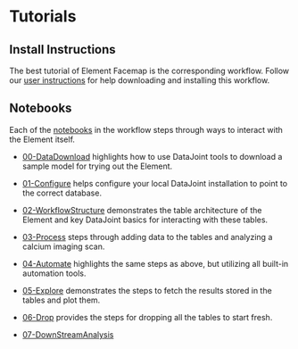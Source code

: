 # Tutorials

## Install Instructions

The best tutorial of Element Facemap is the corresponding workflow. Follow our
[user instructions](datajoint.com/docs/elements/user-instructions) for help 
downloading and installing this workflow.

## Notebooks

Each of the 
[notebooks](https://github.com/datajoint/workflow-facemap/tree/main/notebooks) in 
the workflow steps through ways to interact with the Element itself.

- [00-DataDownload](https://github.com/datajoint/workflow-facemap/blob/main/notebooks/00-datadownload_optional.ipynb)
highlights how to use DataJoint tools to download a sample model for trying out the Element.

- [01-Configure](https://github.com/datajoint/workflow-facemap/blob/main/notebooks/01-configure.ipynb)
helps configure your local DataJoint installation to point to the correct database.

- [02-WorkflowStructure](https://github.com/datajoint/workflow-facemap/blob/main/notebooks/02-workflow-structure-optional.ipynb)
demonstrates the table architecture of the Element and key DataJoint basics for interacting with these tables.

- [03-Process](https://github.com/datajoint/workflow-facemap/blob/main/notebooks/03-process.ipynb)
steps through adding data to the tables and analyzing a calcium imaging scan.

- [04-Automate](https://github.com/datajoint/workflow-facemap/blob/main/notebooks/04-automate-optional.ipynb)
highlights the same steps as above, but utilizing all built-in automation tools.

- [05-Explore](https://github.com/datajoint/workflow-facemap/blob/main/notebooks/05-explore.ipynb)
demonstrates the steps to fetch the results stored in the tables and plot them.

- [06-Drop](https://github.com/datajoint/workflow-facemap/blob/main/notebooks/06-drop-optional.ipynb)
provides the steps for dropping all the tables to start fresh.

- [07-DownStreamAnalysis](https://github.com/datajoint/workflow-facemap/blob/main/notebooks/07-downstream-analysis-optional.ipynb)
